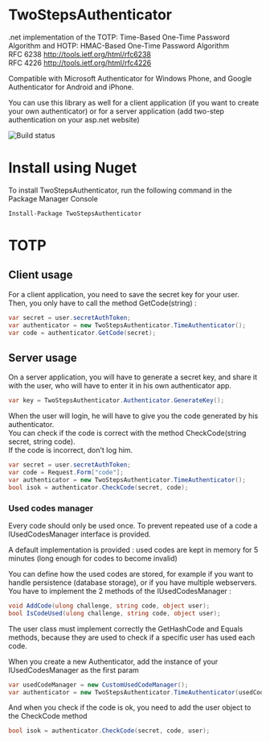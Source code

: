 TwoStepsAuthenticator
=====================

.net implementation of the TOTP: Time-Based One-Time Password Algorithm and HOTP: HMAC-Based One-Time Password Algorithm<br/>
RFC 6238 http://tools.ietf.org/html/rfc6238<br>
RFC 4226 http://tools.ietf.org/html/rfc4226

Compatible with Microsoft Authenticator for Windows Phone, and Google Authenticator for Android and iPhone.

You can use this library as well for a client application (if you want to create your own authenticator) or for a server application (add two-step authentication on your asp.net website)

![Build status](https://glacasa.visualstudio.com/DefaultCollection/_apis/public/build/definitions/ab4c93fc-5d51-44a7-b9e5-fcd42fbb9bc3/7/badge)

# Install using Nuget

To install TwoStepsAuthenticator, run the following command in the Package Manager Console

    Install-Package TwoStepsAuthenticator

# TOTP

## Client usage

For a client application, you need to save the secret key for your user. <br/>
Then, you only have to call the method GetCode(string) :

```c#
var secret = user.secretAuthToken;
var authenticator = new TwoStepsAuthenticator.TimeAuthenticator();
var code = authenticator.GetCode(secret);
```

## Server usage

On a server application, you will have to generate a secret key, and share it with the user, who will have to enter it in his own authenticator app.

```c#
var key = TwoStepsAuthenticator.Authenticator.GenerateKey();
```

When the user will login, he will have to give you the code generated by his authenticator.<br/>
You can check if the code is correct with the method CheckCode(string secret, string code).<br/>
If the code is incorrect, don't log him.

```c#
var secret = user.secretAuthToken;
var code = Request.Form["code"];
var authenticator = new TwoStepsAuthenticator.TimeAuthenticator();
bool isok = authenticator.CheckCode(secret, code);
```

### Used codes manager

Every code should only be used once. To prevent repeated use of a code a IUsedCodesManager interface is provided.<br>

A default implementation is provided : used codes are kept in memory for 5 minutes (long enough for codes to become invalid)

You can define how the used codes are stored, for example if you want to handle persistence (database storage), or if you have multiple webservers.<br/>
You have to implement the 2 methods of the IUsedCodesManager :

```c#
void AddCode(ulong challenge, string code, object user);
bool IsCodeUsed(ulong challenge, string code, object user);
```

The user class must implement correctly the GetHashCode and Equals methods, because they are used to check if a specific user has used each code.

When you create a new Authenticator, add the instance of your IUsedCodesManager as the first param

```c#
var usedCodeManager = new CustomUsedCodeManager();
var authenticator = new TwoStepsAuthenticator.TimeAuthenticator(usedCodeManager);
```

And when you check if the code is ok, you need to add the user object to the CheckCode method

```c#
bool isok = authenticator.CheckCode(secret, code, user);
```
